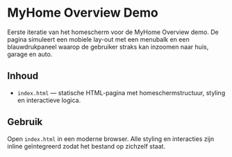 # MyHome Overview Demo

Eerste iteratie van het homescherm voor de MyHome Overview demo. De pagina
simuleert een mobiele lay-out met een menubalk en een blauwdrukpaneel waarop de
gebruiker straks kan inzoomen naar huis, garage en auto.

## Inhoud
- `index.html` — statische HTML-pagina met homeschermstructuur, styling en interactieve logica.

## Gebruik
Open `index.html` in een moderne browser. Alle styling en interacties zijn inline
geïntegreerd zodat het bestand op zichzelf staat.
